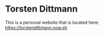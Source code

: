 # Torsten Dittmann

This is a personal website that is located here: https://torstendittmann.now.sh
